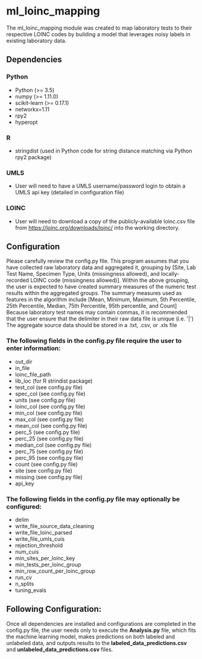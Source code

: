 # ml_loinc_mapping

The ml_loinc_mapping module was created to map laboratory tests to their respective LOINC codes by building a model that leverages noisy labels in existing laboratory data.

## Dependencies
### Python
- Python (>= 3.5)
- numpy (>= 1.11.0)
- scikit-learn (>= 0.17.1)
- networkx=1.11
- rpy2
- hyperopt

### R 
- stringdist (used in Python code for string distance matching via Python rpy2 package)

### UMLS
- User will need to have a UMLS username/password login to obtain a UMLS api key (detailed in configuration file)

### LOINC
- User will need to download a copy of the publicly-available loinc.csv file from https://loinc.org/downloads/loinc/ into the working directory.

## Configuration
Please carefully review the config.py file. 
This program assumes that you have collected raw laboratory data and aggregated it, grouping by [Site, Lab Test Name, Specimen Type, Units (missingness allowed), and locally-recorded LOINC code (missingness allowed)].
Within the above grouping, the user is expected to have created summary measures of the numeric test results within the aggregated groups. The summary measures used as features in the algorithm include [Mean, Minimum, Maximum, 5th Percentile, 25th Percentile, Median, 75th Percentile, 95th percentile, and Count]
Because laboratory test names may contain commas, it is recommended that the user ensure that the delimiter in their raw data file is unique (i.e. '|') 
The aggregate source data should be stored in a .txt, .csv, or .xls file
### The following fields in the config.py file require the user to enter information:
- out_dir
- in_file
- loinc_file_path
- lib_loc (for R strindist package)
- test_col (see config.py file)
- spec_col (see config.py file)
- units (see config.py file)
- loinc_col (see config.py file)
- min_col (see config.py file)
- max_col (see config.py file)
- mean_col (see config.py file)
- perc_5 (see config.py file)
- perc_25 (see config.py file)
- median_col (see config.py file)
- perc_75 (see config.py file)
- perc_95 (see config.py file)
- count (see config.py file)
- site (see config.py file)
- missing (see config.py file)
- api_key

### The following fields in the config.py file may optionally be configured:
- delim
- write_file_source_data_cleaning
- write_file_loinc_parsed
- write_file_umls_cuis
- rejection_threshold
- num_cuis
- min_sites_per_loinc_key
- min_tests_per_loinc_group
- min_row_count_per_loinc_group
- run_cv
- n_splits
- tuning_evals


## Following Configuration:
Once all dependencies are installed and configurations are completed in the config.py file, the user needs only to execute the **Analysis.py** file, which fits the machine learning model, makes predictions on both labeled and unlabeled data, and outputs results to the **labeled_data_predictions.csv** and **unlabeled_data_predictions.csv** files.
